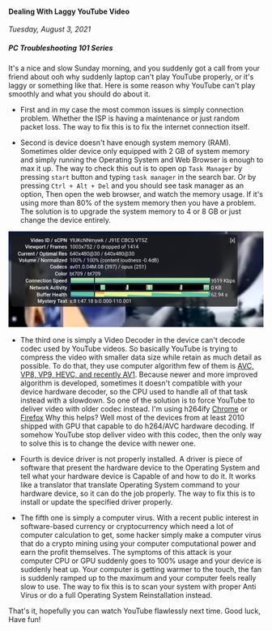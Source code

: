 #### Dealing With Laggy YouTube Video
_Tuesday, August 3, 2021_

##### PC Troubleshooting 101 Series 

It's a nice and slow Sunday morning, and you suddenly got a call from your friend about 
ooh why suddenly laptop can't play YouTube properly, or it's laggy or something like that. 
Here is some reason why YouTube can't play smoothly and what you should do about it.

* First and in my case the most common issues is simply connection problem. Whether the ISP 
is having a maintenance or just random packet loss. The way to fix this is to fix the 
internet connection itself.

* Second is device doesn't have enough system memory (RAM). Sometimes older device only 
equipped with 2 GB of system memory and simply running the Operating System and Web 
Browser is enough to max it up. The way to check this out is to open op `Task Manager` 
by pressing `start` button and typing `task manager` in the search bar. Or by pressing 
`Ctrl + Alt + Del` and you should see task manager as an option, Then open the web 
browser, and watch the memory usage. If it's using more than 80% of the system memory 
then you have a problem. The solution is to upgrade the system memory to 4 or 8 GB or 
just change the device entirely.

![img_lg](./posts/2021-08-03-dealing-with-laggy-youtube-video/01.png)

* The third one is simply a Video Decoder in the device can't decode codec used by YouTube 
videos. So basically YouTube is trying to compress the video with smaller data size while 
retain as much detail as possible. To do that, they use computer algorithm few of them is 
[AVC, VP8, VP9, HEVC, and recently AV1](https://en.wikipedia.org/wiki/AV1). Because newer 
and more improved algorithm is developed, sometimes it doesn't compatible with your device 
hardware decoder, so the CPU used to handle all of that task instead with a slowdown. So 
one of the solution is to force YouTube to deliver video with older codec instead. I'm 
using h264ify [Chrome](https://chrome.google.com/webstore/detail/h264ify/aleakchihdccplidncghkekgioiakgal?hl=en) 
or [Firefox](https://addons.mozilla.org/en-US/firefox/addon/h264ify/) Why this helps? 
Well most of the devices from at least 2010 shipped with GPU that capable to do h264/AVC 
hardware decoding. If somehow YouTube stop deliver video with this codec, then the only 
way to solve this is to change the device with newer one.

* Fourth is device driver is not properly installed. A driver is piece of software that 
present the hardware device to the Operating System and tell what your hardware device is 
Capable of and how to do it. It works like a translator that translate Operating System 
command to your hardware device, so it can do the job properly. The way to fix this is to 
install or update the specified driver properly.

* The fifth one is simply a computer virus. With a recent public interest in software-based 
currency or cryptocurrency which need a lot of computer calculation to get, some hacker 
simply make a computer virus that do a crypto mining using your computer computational power 
and earn the profit themselves. The symptoms of this attack is your computer CPU or GPU 
suddenly goes to 100% usage and your device is suddenly heat up. Your computer is getting 
warmer to the touch, the fan is suddenly ramped up to the maximum and your computer feels 
really slow to use. The way to fix this is to scan your system with proper Anti Virus or 
do a full Operating System Reinstallation instead.

That's it, hopefully you can watch YouTube flawlessly next time. Good luck, Have fun!